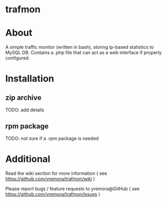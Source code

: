 # trafmon

# About

A simple traffic monitor (written in bash), storing ip-based statistics to MySQL DB.
Contains a .php file that can act as a web interface if properly configured.

# Installation


## zip archive
 TODO: add details

## rpm package
 TODO: not sure if a .rpm package is needed


# Additional
Read the wiki section for more information
 ( see https://github.com/yremora/trafmon/wiki )

Please report bugs / feature requests to yremora@GitHub
 ( see https://github.com/yremora/trafmon/issues )

